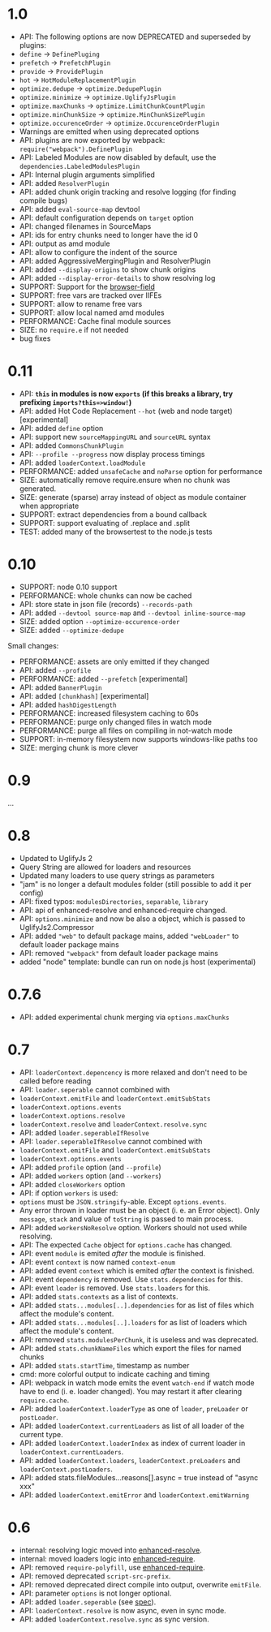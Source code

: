 # 1.0

* API: The following options are now DEPRECATED and superseded by plugins:
 * `define` -> `DefinePluging`
 * `prefetch` -> `PrefetchPlugin`
 * `provide` -> `ProvidePlugin`
 * `hot` -> `HotModuleReplacementPlugin`
 * `optimize.dedupe` -> `optimize.DedupePlugin`
 * `optimize.minimize` -> `optimize.UglifyJsPlugin`
 * `optimize.maxChunks` -> `optimize.LimitChunkCountPlugin`
 * `optimize.minChunkSize` -> `optimize.MinChunkSizePlugin`
 * `optimize.occurenceOrder` -> `optimize.OccurenceOrderPlugin`
* Warnings are emitted when using deprecated options
* API: plugins are now exported by webpack: `require("webpack").DefinePlugin`
* API: Labeled Modules are now disabled by default, use the `dependencies.LabeledModulesPlugin`
* API: Internal plugin arguments simplified
* API: added `ResolverPlugin`
* API: added chunk origin tracking and resolve logging (for finding compile bugs)
* API: added `eval-source-map` devtool
* API: default configuration depends on `target` option
* API: changed filenames in SourceMaps
* API: ids for entry chunks need to longer have the id 0
* API: output as amd module
* API: allow to configure the indent of the source
* API: added AggressiveMergingPlugin and ResolverPlugin
* API: added `--display-origins` to show chunk origins
* API: added `--display-error-details` to show resolving log
* SUPPORT: Support for the [browser-field](https://gist.github.com/defunctzombie/4339901)
* SUPPORT: free vars are tracked over IIFEs
* SUPPORT: allow to rename free vars
* SUPPORT: allow local named amd modules
* PERFORMANCE: Cache final module sources
* SIZE: no `require.e` if not needed
* bug fixes

# 0.11

* API: **`this` in modules is now `exports` (if this breaks a library, try prefixing `imports?this=>window!`)**
* API: added Hot Code Replacement `--hot` (web and node target) [experimental]
* API: added `define` option
* API: support new `sourceMappingURL` and `sourceURL` syntax
* API: added `CommonsChunkPlugin`
* API: `--profile --progress` now display process timings
* API: added `loaderContext.loadModule`
* PERFORMANCE: added `unsafeCache` and `noParse` option for performance
* SIZE: automatically remove require.ensure when no chunk was generated.
* SIZE: generate (sparse) array instead of object as module container when appropriate
* SUPPORT: extract dependencies from a bound callback
* SUPPORT: support evaluating of .replace and .split
* TEST: added many of the browsertest to the node.js tests

# 0.10

* SUPPORT: node 0.10 support
* PERFORMANCE: whole chunks can now be cached
* API: store state in json file (records) `--records-path`
* API: added `--devtool source-map` and `--devtool inline-source-map`
* SIZE: added option `--optimize-occurence-order`
* SIZE: added `--optimize-dedupe`

Small changes:

* PERFORMANCE: assets are only emitted if they changed
* API: added `--profile`
* PERFORMANCE: added `--prefetch` [experimental]
* API: added `BannerPlugin`
* API: added `[chunkhash]` [experimental]
* API: added `hashDigestLength`
* PERFORMANCE: increased filesystem caching to 60s
* PERFORMANCE: purge only changed files in watch mode
* PERFORMANCE: purge all files on compiling in not-watch mode
* SUPPORT: in-memory filesystem now supports windows-like paths too
* SIZE: merging chunk is more clever

# 0.9

...

# 0.8

* Updated to UglifyJs 2
* Query String are allowed for loaders and resources
* Updated many loaders to use query strings as parameters
* "jam" is no longer a default modules folder (still possible to add it per config)
* API: fixed typos: `modulesDirectories`, `separable`, `library`
* API: api of enhanced-resolve and enhanced-require changed.
* API: `options.minimize` and now be also a object, which is passed to UglifyJs2.Compressor
* API: added `"web"` to default package mains, added `"webLoader"` to default loader package mains
* API: removed `"webpack"` from default loader package mains
* added "node" template: bundle can run on node.js host (experimental)


# 0.7.6

* API: added experimental chunk merging via `options.maxChunks`

# 0.7

* API: `loaderContext.depencency` is more relaxed and don't need to be called before reading
* API: `loader.seperable` cannot combined with
 * `loaderContext.emitFile` and `loaderContext.emitSubStats` 
 * `loaderContext.options.events`
 * `loaderContext.options.resolve`
 * `loaderContext.resolve` and `loaderContext.resolve.sync`
* API: added `loader.seperableIfResolve`
* API: `loader.seperableIfResolve` cannot combined with
 * `loaderContext.emitFile` and `loaderContext.emitSubStats` 
 * `loaderContext.options.events`
* API: added `profile` option (and `--profile`)
* API: added `workers` option (and `--workers`)
* API: added `closeWorkers` option
* API: if option `workers` is used:
 * `options` must be `JSON.stringify`-able. Except `options.events`.
 * Any error thrown in loader must be an object (i. e. an Error object). Only `message`, `stack` and value of `toString` is passed to main process.
* API: added `workersNoResolve` option. Workers should not used while resolving.
* API: The expected `Cache` object for `options.cache` has changed.
* API: event `module` is emited *after* the module is finished.
* API: event `context` is now named `context-enum`
* API: added event `context` which is emited *after* the context is finished.
* API: event `dependency` is removed. Use `stats.dependencies` for this.
* API: event `loader` is removed. Use `stats.loaders` for this.
* API: added `stats.contexts` as a list of contexts.
* API: added `stats...modules[..].dependencies` for as list of files which affect the module's content.
* API: added `stats...modules[..].loaders` for as list of loaders which affect the module's content.
* API: removed `stats.modulesPerChunk`, it is useless and was deprecated.
* API: added `stats.chunkNameFiles` which export the files for named chunks
* API: added `stats.startTime`, timestamp as number
* cmd: more colorful output to indicate caching and timing
* API: webpack in watch mode emits the event `watch-end` if watch mode have to end (i. e. loader changed). You may restart it after clearing `require.cache`.
* API: added `loaderContext.loaderType` as one of `loader`, `preLoader` or `postLoader`.
* API: added `loaderContext.currentLoaders` as list of all loader of the current type.
* API: added `loaderContext.loaderIndex` as index of current loader in `loaderContext.currentLoaders`.
* API: added `loaderContext.loaders`, `loaderContext.preLoaders` and `loaderContext.postLoaders`.
* API: added stats.fileModules...reasons[].async = true instead of "async xxx"
* API: added `loaderContext.emitError` and `loaderContext.emitWarning`

# 0.6

* internal: resolving logic moved into [enhanced-resolve](https://github.com/webpack/enhanced-resolve).
* internal: moved loaders logic into [enhanced-require](https://github.com/webpack/enhanced-require).
* API: removed `require-polyfill`, use [enhanced-require](https://github.com/webpack/enhanced-require).
* API: removed deprecated `script-src-prefix`.
* API: removed deprecated direct compile into output, overwrite `emitFile`.
* API: parameter `options` is not longer optional.
* API: added `loader.seperable` (see [spec](https://github.com/webpack/webpack/wiki/Loader-Specification)).
* API: `loaderContext.resolve` is now async, even in sync mode.
* API: added `loaderContext.resolve.sync` as sync version.